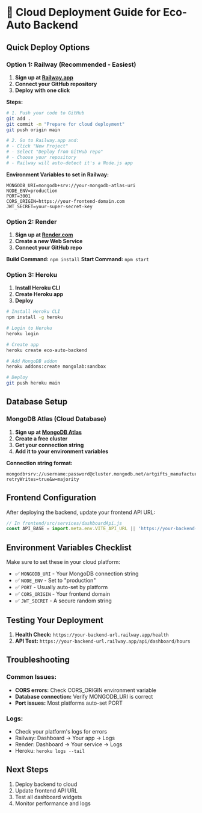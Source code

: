 # 🚀 Cloud Deployment Guide for Eco-Auto Backend

## Quick Deploy Options

### Option 1: Railway (Recommended - Easiest)

1. **Sign up at [Railway.app](https://railway.app)**
2. **Connect your GitHub repository**
3. **Deploy with one click**

**Steps:**
```bash
# 1. Push your code to GitHub
git add .
git commit -m "Prepare for cloud deployment"
git push origin main

# 2. Go to Railway.app and:
# - Click "New Project"
# - Select "Deploy from GitHub repo"
# - Choose your repository
# - Railway will auto-detect it's a Node.js app
```

**Environment Variables to set in Railway:**
```
MONGODB_URI=mongodb+srv://your-mongodb-atlas-uri
NODE_ENV=production
PORT=3001
CORS_ORIGIN=https://your-frontend-domain.com
JWT_SECRET=your-super-secret-key
```

### Option 2: Render

1. **Sign up at [Render.com](https://render.com)**
2. **Create a new Web Service**
3. **Connect your GitHub repo**

**Build Command:** `npm install`
**Start Command:** `npm start`

### Option 3: Heroku

1. **Install Heroku CLI**
2. **Create Heroku app**
3. **Deploy**

```bash
# Install Heroku CLI
npm install -g heroku

# Login to Heroku
heroku login

# Create app
heroku create eco-auto-backend

# Add MongoDB addon
heroku addons:create mongolab:sandbox

# Deploy
git push heroku main
```

## Database Setup

### MongoDB Atlas (Cloud Database)

1. **Sign up at [MongoDB Atlas](https://mongodb.com/atlas)**
2. **Create a free cluster**
3. **Get your connection string**
4. **Add it to your environment variables**

**Connection string format:**
```
mongodb+srv://username:password@cluster.mongodb.net/artgifts_manufacturing?retryWrites=true&w=majority
```

## Frontend Configuration

After deploying the backend, update your frontend API URL:

```javascript
// In frontend/src/services/dashboardApi.js
const API_BASE = import.meta.env.VITE_API_URL || 'https://your-backend-url.railway.app';
```

## Environment Variables Checklist

Make sure to set these in your cloud platform:

- ✅ `MONGODB_URI` - Your MongoDB connection string
- ✅ `NODE_ENV` - Set to "production"
- ✅ `PORT` - Usually auto-set by platform
- ✅ `CORS_ORIGIN` - Your frontend domain
- ✅ `JWT_SECRET` - A secure random string

## Testing Your Deployment

1. **Health Check:** `https://your-backend-url.railway.app/health`
2. **API Test:** `https://your-backend-url.railway.app/api/dashboard/hours`

## Troubleshooting

### Common Issues:
- **CORS errors:** Check CORS_ORIGIN environment variable
- **Database connection:** Verify MONGODB_URI is correct
- **Port issues:** Most platforms auto-set PORT

### Logs:
- Check your platform's logs for errors
- Railway: Dashboard → Your app → Logs
- Render: Dashboard → Your service → Logs
- Heroku: `heroku logs --tail`

## Next Steps

1. Deploy backend to cloud
2. Update frontend API URL
3. Test all dashboard widgets
4. Monitor performance and logs
